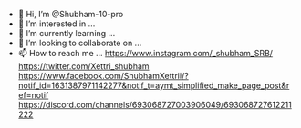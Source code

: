 - 👋 Hi, I’m @Shubham-10-pro
- 👀 I’m interested in ...
- 🌱 I’m currently learning ...
- 💞️ I’m looking to collaborate on ...
- 📫 How to reach me ...
  https://www.instagram.com/_shubham_SRB/
  https://twitter.com/Xettri_shubham
  https://www.facebook.com/ShubhamXettrii/?notif_id=1631387971142277&notif_t=aymt_simplified_make_page_post&ref=notif
  https://discord.com/channels/693068727003906049/693068727612211222
<!---
Shubham-10-pro/Shubham-10-pro is a ✨ special ✨ repository because its `README.md` (this file) appears on your GitHub profile.
You can click the Preview link to take a look at your changes.
--->
